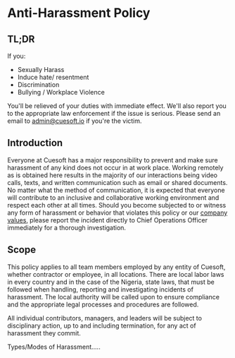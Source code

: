 # Anti-Harassment Policy

## TL;DR

If you: 

- Sexually Harass
- Induce hate/ resentment
- Discrimination
- Bullying / Workplace Violence

You'll be relieved of your duties with immediate effect. We'll also report you to the appropriate law enforcement if the issue is serious. Please send an email to admin@cuesoft.io if you're the victim. 

## Introduction

Everyone at Cuesoft has a major responsibility to prevent and make sure harassment of any kind does not occur in at work place. Working remotely as is obtained here results in the majority of our interactions being video calls, texts, and written communication such as email or shared documents. No matter what the method of communication, it is expected that everyone will contribute to an inclusive and collaborative working environment and respect each other at all times. Should you become subjected to or witness any form of harassment or behavior that violates this policy or our [company values](/values/README.md), please report the incident directly to Chief Operations Officer immediately for a thorough investigation.

## Scope

This policy applies to all team members employed by any entity of Cuesoft, whether contractor or employee, in all locations. There are local labor laws in every country and in the case of the Nigeria, state laws, that must be followed when handling, reporting and investigating incidents of harassment. The local authority will be called upon to ensure compliance and the appropriate legal processes and procedures are followed. 

All individual contributors, managers, and leaders will be subject to disciplinary action, up to and including termination, for any act of harassment they commit.

Types/Modes of Harassment.....



